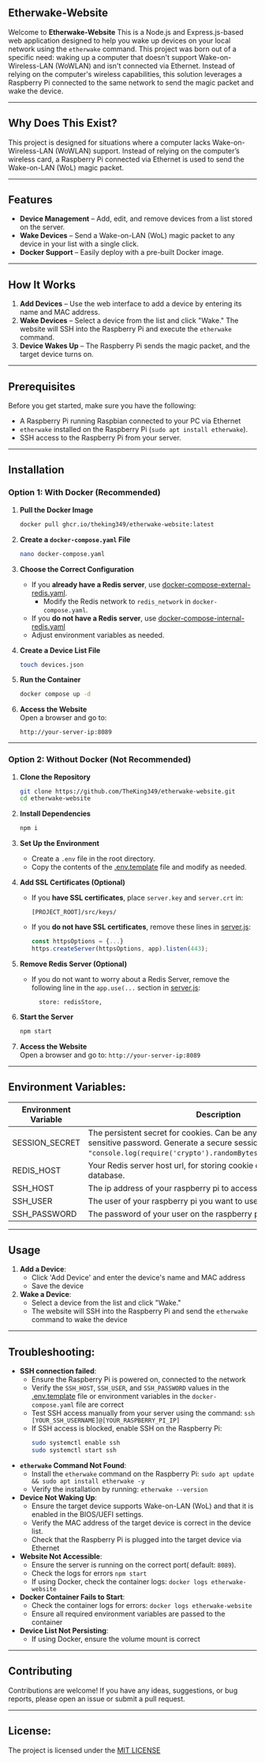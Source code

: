 ## Etherwake-Website
Welcome to **Etherwake-Website** This is a Node.js and Express.js-based web application designed to help you wake up devices on your local network using the ```etherwake``` command.
This project was born out of a specific need: waking up a computer that doesn't support Wake-on-Wireless-LAN (WoWLAN) and isn't connected via Ethernet.
Instead of relying on the computer's wireless capabilities, this solution leverages a Raspberry Pi connected to the same network to send the magic packet and wake the device.

---
## Why Does This Exist?
This project is designed for situations where a computer lacks Wake-on-Wireless-LAN (WoWLAN) support. Instead of relying on the computer’s wireless card, a Raspberry Pi connected via Ethernet is used to send the Wake-on-LAN (WoL) magic packet.

---
## Features
- **Device Management** – Add, edit, and remove devices from a list stored on the server.
- **Wake Devices** – Send a Wake-on-LAN (WoL) magic packet to any device in your list with a single click.
- **Docker Support** – Easily deploy with a pre-built Docker image.

---
## How It Works
1. **Add Devices** – Use the web interface to add a device by entering its name and MAC address.
2. **Wake Devices** – Select a device from the list and click "Wake." The website will SSH into the Raspberry Pi and execute the `etherwake` command.
3. **Device Wakes Up** – The Raspberry Pi sends the magic packet, and the target device turns on.

---
## Prerequisites
Before you get started, make sure you have the following:
- A Raspberry Pi running Raspbian connected to your PC via Ethernet
- ```etherwake``` installed on the Raspberry Pi (```sudo apt install etherwake```).
- SSH access to the Raspberry Pi from your server.

---
## Installation

### **Option 1: With Docker (Recommended)**
1. **Pull the Docker Image**
   ```sh
   docker pull ghcr.io/theking349/etherwake-website:latest
   ```
2. **Create a `docker-compose.yaml` File**
   ```sh
   nano docker-compose.yaml
   ```
3. **Choose the Correct Configuration**
    - If you **already have a Redis server**, use [docker-compose-external-redis.yaml](./docker-compose-external-redis.yaml).
        - Modify the Redis network to `redis_network` in `docker-compose.yaml`.
    - If you **do not have a Redis server**, use [docker-compose-internal-redis.yaml](./docker-compose-internal-redis.yaml)
    - Adjust environment variables as needed.

4. **Create a Device List File**
   ```sh
   touch devices.json
   ```
5. **Run the Container**
   ```sh
   docker compose up -d
   ```
6. **Access the Website**  
   Open a browser and go to:
   ```
   http://your-server-ip:8089
   ```

---

### **Option 2: Without Docker (Not Recommended)**

1. **Clone the Repository**
   ```sh
   git clone https://github.com/TheKing349/etherwake-website.git
   cd etherwake-website
   ```
2. **Install Dependencies**
   ```sh
   npm i
   ```
3. **Set Up the Environment**
    - Create a `.env` file in the root directory.
    - Copy the contents of the [.env.template](./.env.template) file and modify as needed.

4. **Add SSL Certificates (Optional)**
    - If you **have SSL certificates**, place `server.key` and `server.crt` in:
      ```
      [PROJECT_ROOT]/src/keys/
      ```
    - If you **do not have SSL certificates**, remove these lines in [server.js](./server.js):
      ```js
      const httpsOptions = {...}
      https.createServer(httpsOptions, app).listen(443);
      ```
5. **Remove Redis Server (Optional)**
    - If you do not want to worry about a Redis Server, remove the following line in the `app.use(...` section in [server.js](./server.js):
      ```
        store: redisStore,
      ```

6. **Start the Server**
   ```sh
   npm start
   ```
7. **Access the Website**  
   Open a browser and go to:  `http://your-server-ip:8089`

---
## Environment Variables:
| Environment Variable | Description                                                                                                                                                                                                     | Example Value                                                                                                                    |
|----------------------|-----------------------------------------------------------------------------------------------------------------------------------------------------------------------------------------------------------------|----------------------------------------------------------------------------------------------------------------------------------|
| SESSION_SECRET       | The persistent secret for cookies. Can be any string, but treat it as a sensitive password. Generate a secure session secret using: `node -e "console.log(require('crypto').randomBytes(64).toString('hex'))"`. | d6c5b740aaa13b6baee86699eb20e247e86151ab37afceadaa8898a9891645972be1fbe5c181afab096618d86d997a6849aa127c5728873c9347812f033e1399 |
| REDIS_HOST           | Your Redis server host url, for storing cookie data in a secure database.                                                                                                                                       | redis://default:password@ip-address:6379                                                                                         |
| SSH_HOST             | The ip address of your raspberry pi to access ssh                                                                                                                                                               | 192.168.1.123                                                                                                                    |
| SSH_USER             | The user of your raspberry pi you want to use                                                                                                                                                                   | username                                                                                                                         |
| SSH_PASSWORD         | The password of your user on the raspberry pi                                                                                                                                                                   | superS3cretPassw0rd                                                                                                              |

---
## Usage
1. **Add a Device**:
    - Click 'Add Device' and enter the device's name and MAC address
    - Save the device
2. **Wake a Device**:
    - Select a device from the list and click "Wake."
    - The website will SSH into the Raspberry Pi and send the ```etherwake``` command to wake the device

---
## Troubleshooting:
- **SSH connection failed**:
    - Ensure the Raspberry Pi is powered on, connected to the network
    - Verify the ```SSH_HOST```, ```SSH_USER```,  and ```SSH_PASSWORD``` values in the [.env.template](./.env.template) file or environment variables in the `docker-compose.yaml` file are correct
    - Test SSH access manually from your server using the command: `ssh [YOUR_SSH_USERNAME]@[YOUR_RASPBERRY_PI_IP]`
    - If SSH access is blocked, enable SSH on the Raspberry Pi:
      ```sh
      sudo systemctl enable ssh
      sudo systemctl start ssh
      ```
- **`etherwake` Command Not Found**:
    - Install the `etherwake` command on the Raspberry Pi: `sudo apt update && sudo apt install etherwake -y`
    - Verify the installation by running: `etherwake --version`
- **Device Not Waking Up**:
    - Ensure the target device supports Wake-on-LAN (WoL) and that it is enabled in the BIOS/UEFI settings.
    - Verify the MAC address of the target device is correct in the device list.
    - Check that the Raspberry Pi is plugged into the target device via Ethernet
- **Website Not Accessible**:
    - Ensure the server is running on the correct port( default: `8089`).
    - Check the logs for errors `npm start`
    - If using Docker, check the container logs: `docker logs etherwake-website`
- **Docker Container Fails to Start**:
    - Check the container logs for errors: `docker logs etherwake-website`
    - Ensure all required environment variables are passed to the container
- **Device List Not Persisting**:
    - If using Docker, ensure the volume mount is correct

---
## Contributing
Contributions are welcome! If you have any ideas, suggestions, or bug reports, please open an issue or submit a pull request.

---
## License:
The project is licensed under the [MIT LICENSE](./LICENSE)